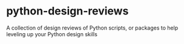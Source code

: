 # python-design-reviews
A collection of design reviews of Python scripts, or packages to help leveling up your Python design skills
